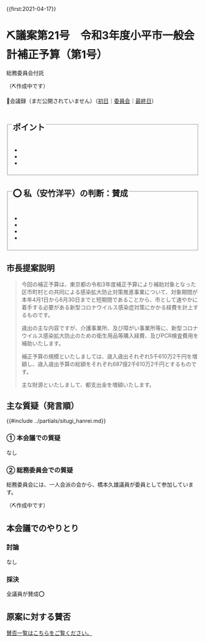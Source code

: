 {{first:2021-04-17}}

# ⛏️議案第21号　令和3年度小平市一般会計補正予算（第1号）

<i class="fa fa-gavel" aria-hidden="true"></i> 総務委員会付託

（⛏️作成中です）

<p class="read-kaigiroku">📄会議録（まだ公開されていません）（<a href="https://ssp.kaigiroku.net/tenant/kodaira/SpTop.html">初日</a>｜<a href="https://ssp.kaigiroku.net/tenant/kodaira/SpTop.html">委員会</a>｜<a href="https://ssp.kaigiroku.net/tenant/kodaira/SpTop.html">最終日</a>）</p>

<fieldset class="point">
  <legend>
    <h2> ポイント </h2>
  </legend>
  <ul>
    <li class="chk"></li>
    <li class="chk"></li>
    <li class="chk"></li>
  </ul>
</fieldset>

<fieldset class="sanpi">
  <legend>
    <h2>⭕️ 私（安竹洋平）の判断：賛成 </h2>
  </legend>
  <ul>
    <li></li>
    <li class="ng"></li>
    <li class="ng"></li>
    <li class="ng"></li>
  </ul>
</fieldset>

## 市長提案説明

> 今回の補正予算は、東京都の令和3年度補正予算により補助対象となった区市町村との共同による感染拡大防止対策推進事業について、対象期間が本年4月1日から6月30日までと短期間であることから、市として速やかに着手する必要がある新型コロナウイルス感染症対策にかかる経費を計上するものです。
>
> 歳出の主な内容ですが、介護事業所、及び障がい事業所等に、新型コロナウイルス感染拡大防止のための衛生用品等購入経費、及びPCR検査費用を補助いたします。
>
> 補正予算の規模といたしましては、歳入歳出それぞれ5千610万2千円を増額し、歳入歳出予算の総額をそれぞれ687億2千610万2千円とするものです。
>
> 主な財源といたしまして、都支出金を増額いたします。

## 主な質疑（発言順）
{{#include ../partials/situgi_hanrei.md}}

### ① 本会議での質疑

なし

### ② 総務委員会での質疑

総務委員会には、一人会派の会から、橋本久雄議員が委員として参加しています。

（⛏️作成中です）

## 本会議でのやりとり

### 討論

なし

### 採決

全議員が賛成⭕️


## 原案に対する賛否
[賛否一覧はこちらをご覧ください。](../kekka-ichiran.md#賛否)